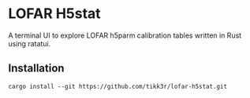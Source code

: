 # LOFAR H5stat
A terminal UI to explore LOFAR h5parm calibration tables written in Rust using ratatui.

## Installation
```
cargo install --git https://github.com/tikk3r/lofar-h5stat.git
```
